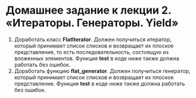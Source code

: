 # Домашнее задание к лекции 2. «Итераторы. Генераторы. Yield»

1. Доработать класс **FlatIterator**. Должен получиться итератор, который принимает список списков и возвращает их плоское представление, то есть последовательность, состоящую из вложенных элементов. Функция **test** в коде ниже также должна работать без ошибок.
2. Доработать функцию **flat_generator**. Должен получиться генератор, который принимает список списков и возвращает их плоское представление. Функция **test** в коде ниже также должна работать без ошибок.